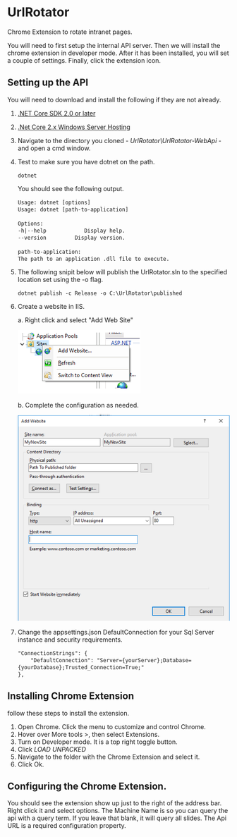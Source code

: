 # UrlRotator
Chrome Extension to rotate intranet pages.

You will need to first setup the internal API server. Then we will install the chrome extension in developer mode.
After it has been installed, you will set a couple of settings. Finally, click the extension icon.

## Setting up the API
You will need to download and install the following if they are not already.
1. [.NET Core SDK 2.0 or later](https://www.microsoft.com/net/download/dotnet-core/runtime-2.0.5)
2. [.Net Core 2.x Windows Server Hosting](https://www.microsoft.com/net/download/dotnet-core/runtime-2.0.5)
3. Navigate to the directory you cloned - *UrlRotator\UrlRotator-WebApi* - and open a cmd window.
4. Test to make sure you have dotnet on the path.
    ```
    dotnet
    ```
    You should see the following output.
    ```
    Usage: dotnet [options]
    Usage: dotnet [path-to-application]

    Options:
    -h|--help            Display help.
    --version         Display version.

    path-to-application:
    The path to an application .dll file to execute.
    ```
5. The following snipit below will publish the UrlRotator.sln to the specified location set using the -o flag.
    ```
    dotnet publish -c Release -o C:\UrlRotator\published
    ```
6. Create a website in IIS.

    a. Right click and select "Add Web Site"

    ![alt text](images/IIS-Right-Click-Menu.png?raw=true "Right Click Menu")

    b. Complete the configuration as needed.

    ![alt text](/images/IIS-Add-Website.png?raw=true "Add Website Form")
7. Change the appsettings.json DefaultConnection for your Sql Server instance and security requirements.
    ```
    "ConnectionStrings": {
        "DefaultConnection": "Server={yourServer};Database={yourDatabase};Trusted_Connection=True;"
    },
    ```

## Installing Chrome Extension
follow these steps to install the extension.
1. Open Chrome. Click the menu to customize and control Chrome.
2. Hover over More tools >, then select Extensions.
3. Turn on Developer mode. It is a top right toggle button.
4. Click *LOAD UNPACKED*
5. Navigate to the folder with the Chrome Extension and select it.
6. Click Ok.

## Configuring the Chrome Extension.
You should see the extension show up just to the right of the address bar. Right click it and select options.
The Machine Name is so you can query the api with a query term. If you leave that blank, it will query all slides.
The Api URL is a required configuration property.
